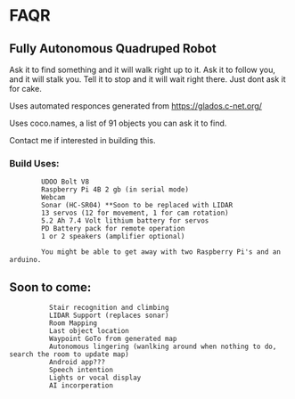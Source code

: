 # FAQR
## Fully Autonomous Quadruped Robot 

Ask it to find something and it will walk right up to it. Ask it to follow you, and it will stalk you. Tell it to stop and it will wait right there. Just dont ask it for cake.

Uses automated responces generated from https://glados.c-net.org/

Uses coco.names, a list of 91 objects you can ask it to find. 

Contact me if interested in building this. 

### Build Uses:

            UDOO Bolt V8
            Raspberry Pi 4B 2 gb (in serial mode)
            Webcam
            Sonar (HC-SR04) **Soon to be replaced with LIDAR
            13 servos (12 for movement, 1 for cam rotation)
            5.2 Ah 7.4 Volt lithium battery for servos
            PD Battery pack for remote operation
            1 or 2 speakers (amplifier optional)
           
            You might be able to get away with two Raspberry Pi's and an arduino.

## Soon to come: 

              Stair recognition and climbing
              LIDAR Support (replaces sonar)
              Room Mapping
              Last object location
              Waypoint GoTo from generated map
              Autonomous lingering (wanlking around when nothing to do, search the room to update map)
              Android app??? 
              Speech intention
              Lights or vocal display
              AI incorperation 
